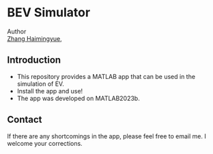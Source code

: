 # BEV Simulator
Author<br>
[Zhang Haimingyue](https://myTristan.github.io/),
<br>

## Introduction
- This repository provides a MATLAB app that can be used in the simulation of EV.  
- Install the app and use!  
- The app was developed on MATLAB2023b.

## Contact
If there are any shortcomings in the app, please feel free to email me. I welcome your corrections.